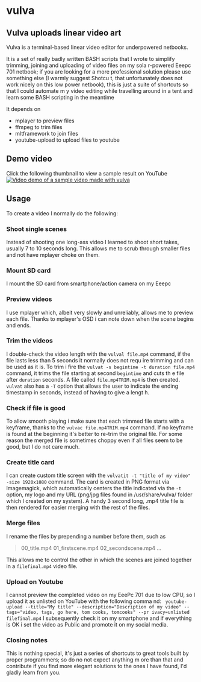 # vulva
## Vulva uploads linear video art
Vulva is a terminal-based linear video editor for underpowered netbooks.

It is a set of really badly written BASH scripts that I wrote to simplify trimming, joining and uploading of video files on my sola
r-powered Eeepc 701 netbook; if you are looking for a more professional solution please use something else (I warmly suggest Shotcu
t, that unfortunately does not work nicely on this low power netbook), this is just a suite of shortcuts so that I could automate m
y video editing while travelling around in a tent and learn some BASH scripting in the meantime

It depends on
- mplayer to preview files
- ffmpeg to trim files
- mltframework to join files
- youtube-upload to upload files to youtube


## Demo video
Click the following thumbnail to view a sample result on YouTube
[![Video demo of a sample video made with vulva](http://img.youtube.com/vi/60ShAIS3ntQ/0.jpg)](http://www.youtube.com/watch?v=60ShAIS3ntQ)



## Usage
To create a video I normally do the following:

### Shoot single scenes
Instead of shooting one long-ass video I learned to shoot short takes, usually 7 to 10 seconds long.
This allows me to scrub through smaller files and not have mplayer choke on them.

### Mount SD card
I mount the SD card from smartphone/action camera on my Eeepc

### Preview videos
I use mplayer which, albeit very slowly and unreliably, allows me to preview each file.
Thanks to mplayer's OSD i can note down when the scene begins and ends.

### Trim the videos
I double-check the video length with the `vulval file.mp4` command, if the file lasts less than 5 seconds it normally does not requ
ire trimming and can be used as it is.
To trim i fire the `vulvat -s begintime -t duration file.mp4` command, it trims the file starting at second `begintime` and cuts th
e file after `duration` seconds. A file called `file.mp4TRIM.mp4` is then created.
`vulvat` also has a `-T` option that allows the user to indicate the ending timestamp in seconds, instead of having to give a lengt
h.

### Check if file is good
To allow smooth playing i make sure that each trimmed file starts with a keyframe, thanks to the `vulvac file.mp4TRIM.mp4` command.
If no keyframe is found at the beginning it's better to re-trim the original file.
For some reason the merged file is sometimes choppy even if all files seem to be good, but I do not care much.

### Create title card
I can create custom title screen with the `vulvatit -t "title of my video" -size 1920x1080` command.
The card is created in PNG format via Imagemagick, which automatically centers the title indicated via the `-t` option, my logo and
 my URL (png/jpg files found in /usr/share/vulva/ folder which I created on my system).
A handy 3 second long, .mp4 title file is then rendered for easier merging with the rest of the files.

### Merge files
I rename the files by prepending a number before them, such as
> 00_title.mp4
> 01_firstscene.mp4
> 02_secondscene.mp4
> ...

This allows me to control the other in which the scenes are joined together in a `filefinal.mp4` video file.
### Upload on Youtube
I cannot preview the completed video on my EeePc 701 due to low CPU, so I upload it as unlisted on YouTube with the following comma
nd: 
` youtube-upload --title="My title" --description="Description of my video" --tags="video, tags, go here, tom cooks, tomcooks" --pr
ivacy=unlisted filefinal.mp4`
I subsequently check it on my smartphone and if everything is OK i set the video as Public and promote it on my social media. 

### Closing notes
This is nothing special, it's just a series of shortcuts to great tools built by proper programmers; so do no not expect anything m
ore than that and contribute if you find more elegant solutions to the ones I have found, I'd gladly learn from you.
